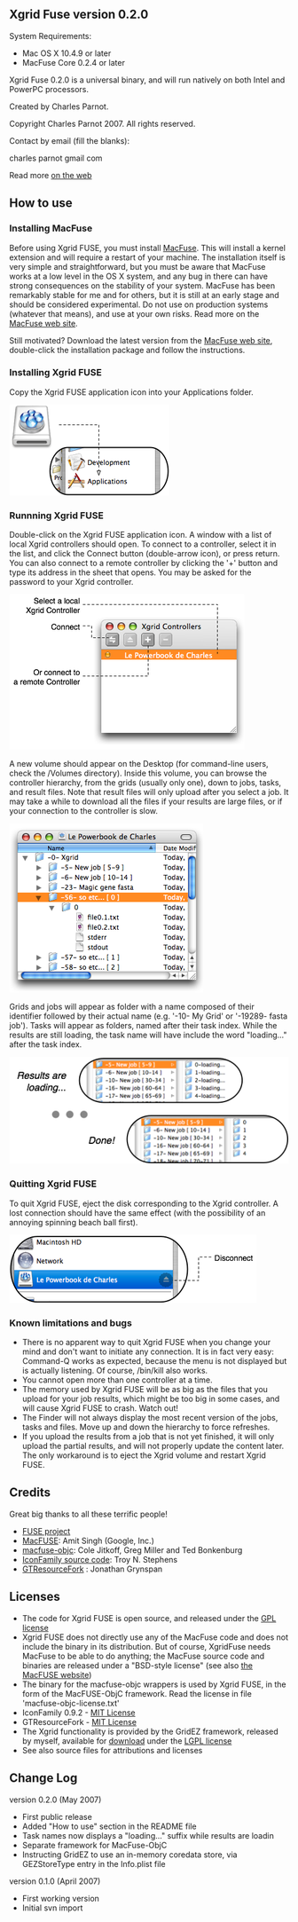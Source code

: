 
<!-- the file README.markdown is used to generate html output that will be included in the dmg, in the app help at runtime, and on the web site -->

## Xgrid Fuse version 0.2.0

System Requirements:

* Mac OS X 10.4.9 or later
* MacFuse Core 0.2.4 or later

Xgrid Fuse 0.2.0 is a universal binary, and will run natively on both Intel and PowerPC processors.

Created by Charles Parnot.

Copyright Charles Parnot 2007. All rights reserved.

Contact by email (fill the blanks):

charles parnot gmail com

Read more [on the web](http://cmgm.stanford.edu/~cparnot/xgrid-stanford)


How to use
----------

### Installing MacFuse

Before using Xgrid FUSE, you must install [MacFuse](http://code.google.com/p/macfuse/). This will install a kernel extension and will require a restart of your machine. The installation itself is very simple and straightforward, but you must be aware that MacFuse works at a low level in the OS X system, and any bug in there can have strong consequences on the stability of your system. MacFuse has been remarkably stable for me and for others, but it is still at an early stage and should be considered experimental. Do not use on production systems (whatever that means), and use at your own risks. Read more on the [MacFuse web site](http://code.google.com/p/macfuse/).

Still motivated? Download the latest version from the [MacFuse web site](http://code.google.com/p/macfuse/), double-click the installation  package and follow the instructions.

### Installing Xgrid FUSE

Copy the Xgrid FUSE application icon into your Applications folder.

![Copying Xgrid FUSE to Applications folder](readme-copy-to-applications.png "Copying Xgrid FUSE to Applications folder")


### Runnning Xgrid FUSE

Double-click on the Xgrid FUSE application icon. A window with a list of local Xgrid controllers should open. To connect to a controller, select it in the list, and click the Connect button (double-arrow icon), or press return. You can also connect to a remote controller by clicking the '+' button and type its address in the sheet that opens. You may be asked for the password to your Xgrid controller.

![Connection window](readme-connect-window.png "Connection window")

A new volume should appear on the Desktop (for command-line users, check the /Volumes directory). Inside this volume, you can browse the controller hierarchy, from the grids (usually only one), down to jobs, tasks, and result files. Note that result files will only upload after you select a job. It may take a while to download all the files if your results are large files, or if your connection to the controller is slow.

![Xgrid filesystem hierarchy](readme-xgrid-filesystem-hierarchy.png "Xgrid filesystem hierarchy")

Grids and jobs will appear as folder with a name composed of their identifier followed by their actual name (e.g. '-10- My Grid' or '-19289- fasta job'). Tasks will appear as folders, named after their task index. While the results are still loading, the task name will have include the word "loading..." after the task index.

![Loading job results](readme-loading-results.png "Loading job results")


### Quitting Xgrid FUSE

To quit Xgrid FUSE, eject the disk corresponding to the Xgrid controller. A lost connection should have the same effect (with the possibility of an annoying spinning beach ball first).

![Disconnect to quit](readme-disconnect.png "Disconnect to quit")

### Known limitations and bugs

* There is no apparent way to quit Xgrid FUSE when you change your mind and don't want to initiate any connection. It is in fact very easy: Command-Q works as expected, because the menu is not displayed but is actually listening. Of course, /bin/kill also works.
* You cannot open more than one controller at a time.
* The memory used by Xgrid FUSE will be as big as the files that you upload for your job results, which might be too big in some cases, and will cause Xgrid FUSE to crash. Watch out!
* The Finder will not always display the most recent version of the jobs, tasks and files. Move up and down the hierarchy to force refreshes.
* If you upload the results from a job that is not yet finished, it will only upload the partial results, and will not properly update the content later. The only workaround is to eject the Xgrid volume and restart Xgrid FUSE.


Credits
-------

Great big thanks to all these terrific people!

* [FUSE project](http://fuse.sourceforge.net/)
* [MacFUSE](http://code.google.com/p/macfuse/): Amit Singh (Google, Inc.)
* [macfuse-objc](http://groups.google.com/group/macfuse-devel/browse_thread/thread/45eaaa84d3fae84f/7066f10e217ba19e): Cole Jitkoff, Greg Miller and Ted Bonkenburg
* [IconFamily source code](http://iconfamily.sourceforge.net/): Troy N. Stephens
* [GTResourceFork](http://www.ghosttiger.com/?p=117) : Jonathan Grynspan


Licenses
--------

* The code for Xgrid FUSE is open source, and released under the [GPL license](License-GPL.txt)
* Xgrid FUSE does not directly use any of the MacFuse code and does not include the binary in its distribution. But of course, XgridFuse needs MacFuse to be able to do anything; the MacFuse source code and binaries are released under a "BSD-style license" (see also [the MacFUSE website](http://code.google.com/p/macfuse/))
* The binary for the macfuse-objc wrappers is used by Xgrid FUSE, in the form of the MacFUSE-ObjC framework. Read the license in file 'macfuse-objc-license.txt'
* IconFamily 0.9.2 - [MIT License](IconFamily-GTResourceFork-licenses.txt) 
* GTResourceFork - [MIT License](IconFamily-GTResourceFork-licenses.txt)
* The Xgrid functionality is provided by the GridEZ framework, released by myself, available for [download](http://cmgm.stanford.edu/~cparnot/xgrid-stanford/html/goodies/GridEZ-info.html) under the [LGPL license](GridEZ-license.txt)
* See also source files for attributions and licenses


Change Log
----------

version 0.2.0
(May 2007)

* First public release
* Added "How to use" section in the README file
* Task names now displays a "loading..." suffix while results are loadin
* Separate framework for MacFuse-ObjC
* Instructing GridEZ to use an in-memory coredata store, via GEZStoreType entry in the Info.plist file

version 0.1.0
(April 2007)

* First working version
* Initial svn import
